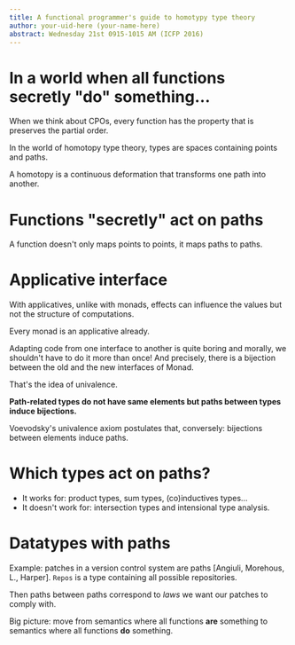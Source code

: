 ```yaml
---
title: A functional programmer's guide to homotypy type theory
author: your-uid-here (your-name-here)
abstract: Wednesday 21st 0915-1015 AM (ICFP 2016)
---
```


# In a world when all functions secretly "do" something…

When we think about CPOs, every function has the property that is preserves the
partial order.

In the world of homotopy type theory, types are spaces containing points and
paths.

A homotopy is a continuous deformation that transforms one path into another.

# Functions "secretly" act on paths

A function doesn't only maps points to points, it maps paths to paths.

# Applicative interface

With applicatives, unlike with monads, effects can influence the values but not
the structure of computations.

Every monad is an applicative already.

Adapting code from one interface to another is quite boring and morally, we
shouldn't have to do it more than once! And precisely, there is a bijection
between the old and the new interfaces of Monad.

That's the idea of univalence.

**Path-related types do not have same elements but paths between types induce
bijections.**

Voevodsky's univalence axiom postulates that, conversely: bijections between
elements induce paths.

# Which types act on paths?

* It works for: product types, sum types, (co)inductives types…
* It doesn't work for: intersection types and intensional type analysis.

# Datatypes with paths

Example: patches in a version control system are paths [Angiuli, Morehous, L.,
Harper]. `Repos` is a type containing all possible repositories.

Then paths between paths correspond to *laws* we want our patches to comply
with.

Big picture: move from semantics where all functions **are** something to
semantics where all functions **do** something.
